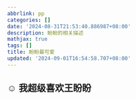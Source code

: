 ```yaml
---
abbrlink: pp
categories: []
date: '2024-08-31T21:53:40.886987+08:00'
description: 盼盼的相关描述
mathjax: true
tags: []
title: 盼盼最可爱
updated: '2024-09-01T16:54:58.707+08:00'
---
```

## ☺ 我超级喜欢王盼盼

